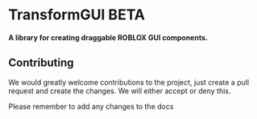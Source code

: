 # TransformGUI BETA
#### A library for creating draggable ROBLOX GUI components.

## Contributing
We would greatly welcome contributions to the project, just create a pull request and create the changes. We will either accept or deny this.

Please remember to add any changes to the docs
